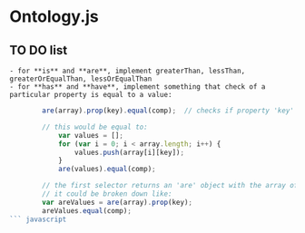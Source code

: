 # Ontology.js 

## TO DO list

    - for **is** and **are**, implement greaterThan, lessThan, greaterOrEqualThan, lessOrEqualThan
    - for **has** and **have**, implement something that check of a particular property is equal to a value: 
``` javascript
        are(array).prop(key).equal(comp);  // checks if property 'key' in all object is equal to 'comp'

        // this would be equal to:
            var values = [];
            for (var i = 0; i < array.length; i++) {
                values.push(array[i][key]);
            }
            are(values).equal(comp);

        // the first selector returns an 'are' object with the array of values of the 'key' prop
        // it could be broken down like:
        var areValues = are(array).prop(key);
        areValues.equal(comp);
``` javascript